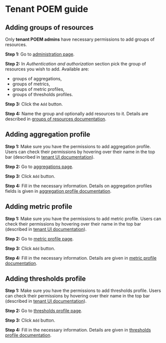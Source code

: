# Tenant POEM guide

## Adding groups of resources
Only **tenant POEM admins** have necessary permissions to add groups of resources. 

**Step 1:** Go to [administration page](tenant_administration.md).

**Step 2:** In *Authentication and authorization* section pick the group of resources you wish to add. Available are:

* groups of aggregations,
* groups of metrics,
* groups of metric profiles,
* groups of thresholds profiles.

**Step 3:** Click the `Add` button.

**Step 4:** Name the group and optionally add resources to it. Details are described in [groups of resources documentation](tenant_groups_of_resources.md#sections).

## Adding aggregation profile
**Step 1:** Make sure you have the permissions to add aggregation profile. Users can check their permissions by hovering over their name in the top bar (described in [tenant UI documentation](tenant_ui.md)).

**Step 2:** Go to [aggregations page](tenant_aggregation_profiles.md#list-of-aggregation-profiles).

**Step 3:** Click `Add` button.

**Step 4:** Fill in the necessary information. Details on aggregation profiles fields is given in [aggregation profile documentation](tenant_aggregation_profiles.md#aggregation-profile-details).

## Adding metric profile
**Step 1:** Make sure you have the permissions to add metric profile. Users can check their permissions by hovering over their name in the top bar (described in [tenant UI documentation](tenant_ui.md)).

**Step 2:** Go to [metric profile page](tenant_metric_profiles.md#list-of-metric-profiles).

**Step 3:** Click `Add` button.

**Step 4:** Fill in the necessary information. Details are given in [metric profile documentation](tenant_metric_profiles.md#metric-profile-details).

## Adding thresholds profile

**Step 1:** Make sure you have the permissions to add thresholds profile. Users can check their permissions by hovering over their name in the top bar (described in [tenant UI documentation](tenant_ui.md)).

**Step 2:** Go to [thresholds profile page](tenant_thresholds_profiles.md#list-of-thresholds-profiles).

**Step 3:** Click `Add` button.

**Step 4:** Fill in the necessary information. Details are given in [thresholds profile documentation](tenant_thresholds_profiles.md#thresholds-profile-details).
